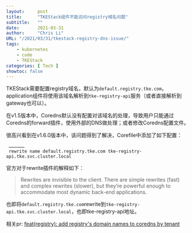 ```yaml
---
layout:     post 
title:      "TKEStack组件不能访问registry域名问题"
subtitle:   ""
date:       2021-03-31
author:     "Chris Li"
URL: "/2021/03/31/tkestack-registry-dns-issue/"
tags:
    - kubernetes
    - code
    - TKEStack
categories: [ Tech ]
showtoc: false
---
```


TKEStack需要配置registry域名，默认为`default.registry.tke.com`，application组件将使用该域名解析到`tke-registry-api`服务（或者直接解析到gateway也可以）。

在v1.5版本中，Coredns默认没有配置对该域名的处理，导致用户只能通过Coredns的forward插件，使用外部的DNS做处理；或者修改Coredns配置文件。

很高兴看到在v1.6.0版本中，该问题得到了解决，Corefile中添加了如下配置：
```
 ………………
 rewrite name default.registry.tke.com tke-registry-api.tke.svc.cluster.local
```
官方对于rewrite插件的解释如下：
> Rewrites are invisible to the client. There are simple rewrites (fast) and complex rewrites (slower), but they’re powerful enough to accommodate most dynamic back-end applications.

也即将`default.registry.tke.com`rewrite到`tke-registry-api.tke.svc.cluster.local`，也即tke-registry-api地址。

相关pr: [feat(registry): add registry's domain names to coredns by tenant](https://github.com/tkestack/tke/pull/702)